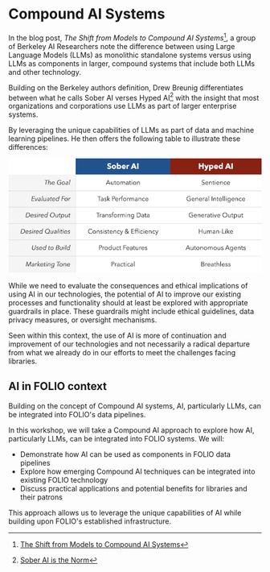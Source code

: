 # Compound AI Systems
In the blog post, *The Shift from Models to Compound AI Systems*[^BERKELEY], 
a group of Berkeley AI Researchers note the difference between using Large Language Models (LLMs) 
as monolithic standalone systems versus using LLMs as components in larger, compound systems 
that include both LLMs and other technology. 

Building on the Berkeley authors definition, Drew Breunig differentiates between what he calls 
Sober AI verses Hyped AI[^SOBER_AI] 
with the insight that most organizations and corporations use LLMs as part of larger enterprise systems.

By leveraging the unique capabilities of LLMs as part of data and machine learning pipelines.
He then offers the following table to illustrate these differences:

![Sober AI verse Hyped AI](sober_vs_hyped.png)

While we need to evaluate the consequences and ethical implications of using AI in our technologies,
the potential of AI to improve our existing processes and functionality should at least be explored with
appropriate guardrails in place. These guardrails might include ethical guidelines, data privacy measures, 
or oversight mechanisms.

Seen within this context, the use of AI is more of continuation and 
improvement of our technologies and not necessarily a radical departure from what we already do in 
our efforts to meet the challenges facing libraries.

## AI in FOLIO context
Building on the concept of Compound AI systems, AI, particularly LLMs, can be integrated into FOLIO's data pipelines. 

In this workshop, we will take a Compound AI approach to explore how AI, particularly LLMs, can be integrated
into FOLIO systems. We will:

- Demonstrate how AI can be used as components in FOLIO data pipelines
- Explore how emerging Compound AI techniques can be integrated into existing FOLIO technology
- Discuss practical applications and potential benefits for libraries and their patrons

This approach allows us to leverage the unique capabilities of AI while building upon FOLIO's established infrastructure.


[^BERKELEY]: [The Shift from Models to Compound AI Systems](https://bair.berkeley.edu/blog/2024/02/18/compound-ai-systems/)
[^SOBER_AI]: [Sober AI is the Norm](https://www.dbreunig.com/2024/06/12/sober-ai-is-the-norm.html)
